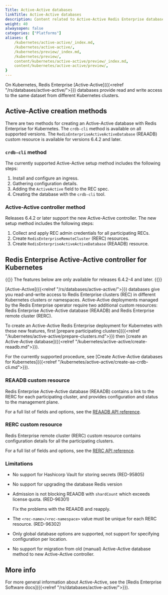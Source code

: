 ```yaml
---
Title: Active-Active databases
linkTitle: Active-Active databases
description: Content related to Active-Active Redis Enterprise databases for Kubernetes. 
weight: 40
alwaysopen: false
categories: ["Platforms"]
aliases: {
    /kubernetes/active-active/_index.md,
    /kubernetes/active-active/,
    /kubernetes/preview/_index.md,
    /kubernetes/preview/,
    content/kubernetes/active-active/preview/_index.md,
    content/kubernetes/active-active/preview/,
}
---
```


On Kubernetes, Redis Enterprise [Active-Active]({{<relref "/rs/databases/active-active/">}}) databases provide read and write access to the same dataset from different Kubernetes clusters.

## Active-Active creation methods

There are two methods for creating an Active-Active database with Redis Enterprise for Kubernetes. The `crdb-cli` method is available on all supported versions. The `RedisEnterpriseActiveActiveDatabase` (REAADB) custom resource is available for versions 6.4.2 and later.

### `crdb-cli` method

The currently supported Active-Active setup method includes the following steps:

1. Install and configure an ingress.
2. Gathering configuration details.
3. Adding the `ActiveActive` field to the REC spec.
4. Creating the database with the `crdb-cli` tool.

### Active-Active controller method

Releases 6.4.2 or later support the new Active-Active controller. The new setup method includes the following steps:

1. Collect and apply REC admin credentials for all participating RECs.
2. Create `RedisEnterpriseRemoteCluster` (RERC) resources.
3. Create `RedisEnterpriseActiveActiveDatabase` (REAADB) resource.

## Redis Enterprise Active-Active controller for Kubernetes

{{<note>}} The features below are only available for releases 6.4.2-4 and later. {{</note>}}

[Active-Active]({{<relref "/rs/databases/active-active/">}}) databases give you read-and-write access to Redis Enterprise clusters (REC) in different Kubernetes clusters or namespaces. Active-Active deployments managed by the Redis Enterprise operator require two additional custom resources: Redis Enterprise Active-Active database (REAADB) and Redis Enterprise remote cluster (RERC).

To create an Active-Active Redis Enterprise deployment for Kubernetes with these new features, first [prepare participating clusters]({{<relref "/kubernetes/active-active/prepare-clusters.md">}}) then [create an Active-Active database]({{<relref "/kubernetes/active-active/create-reaadb.md">}}).

For the currently supported procedure, see [Create Active-Active databases for Kubernetes]({{<relref "/kubernetes/active-active/create-aa-crdb-cli.md">}}).

### REAADB custom resource

Redis Enterprise Active-Active database (REAADB) contains a link to the RERC for each participating cluster, and provides configuration and status to the management plane.

For a full list of fields and options, see the [REAADB API reference](https://github.com/RedisLabs/redis-enterprise-k8s-docs/blob/master/redis_enterprise_active_active_database_api.md).

### RERC custom resource

Redis Enterprise remote cluster (RERC) custom resource contains configuration details for all the participating clusters.

For a full list of fields and options, see the [RERC API reference](https://github.com/RedisLabs/redis-enterprise-k8s-docs/blob/master/redis_enterprise_remote_cluster_api.md).

### Limitations

* No support for Hashicorp Vault for storing secrets (RED-95805)
* No support for upgrading the database Redis version
* Admission is not blocking REAADB with `shardCount` which exceeds license quota. (RED-96301)

  Fix the problems with the REAADB and reapply.
* The `<rec-name>/<rec-namespace>` value must be unique for each RERC resource. (RED-96302)

* Only global database options are supported, not support for specifying configuration per location.
* No support for migration from old (manual) Active-Active database method to new Active-Active controller.

## More info

For more general information about Active-Active, see the [Redis Enterprise Software docs]({{<relref "/rs/databases/active-active/">}}).
